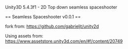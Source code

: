 Unity3D 5.4.3f1 - 2D Top down seamless spaceshooter

== Seamless Spaceshooter v0.0.1 ==

fork from: https://github.com/gabrieljt/unity2d

Using assets from: https://www.assetstore.unity3d.com/en/#!/content/20749

